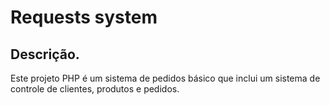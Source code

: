 # Requests system

## Descrição.
Este projeto PHP é um sistema de pedidos básico que inclui um sistema de controle de clientes, produtos e pedidos.
